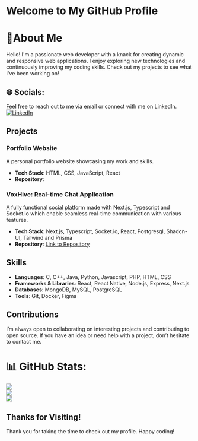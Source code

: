 # Welcome to My GitHub Profile

# 💫About Me

Hello! I'm a passionate web developer with a knack for creating dynamic and responsive web applications. I enjoy exploring new technologies and continuously improving my coding skills. Check out my projects to see what I've been working on!


## 🌐 Socials:

Feel free to reach out to me via email or connect with me on LinkedIn.
[![LinkedIn](https://img.shields.io/badge/LinkedIn-%230077B5.svg?logo=linkedin&logoColor=white)](https://www.linkedin.com/in/shreyas-swain/) 


## Projects

### Portfolio Website
A personal portfolio website showcasing my work and skills.
- **Tech Stack**: HTML, CSS, JavaScript, React
- **Repository**: 

### VoxHive: Real-time Chat Application
A fully functional social platform made with Next.js, Typescript and Socket.io which enable seamless real-time communication with various features.
- **Tech Stack**: Next.js, Typescript, Socket.io, React, Postgresql, Shadcn-UI, Tailwind and Prisma
- **Repository**: [Link to Repository](https://github.com/Shreyas-Swain-10/VoxHive.git)


## Skills

- **Languages**: C, C++, Java, Python, Javascript, PHP, HTML, CSS
- **Frameworks & Libraries**: React, React Native, Node.js, Express, Next.js
- **Databases**: MongoDB, MySQL, PostgreSQL
- **Tools**: Git, Docker, Figma


## Contributions

I’m always open to collaborating on interesting projects and contributing to open source. If you have an idea or need help with a project, don’t hesitate to contact me.


# 📊 GitHub Stats:
![](https://github-readme-stats.vercel.app/api?username=Shreyas-Swain-10&theme=dark&hide_border=false&include_all_commits=false&count_private=false)<br/>
![](https://github-readme-streak-stats.herokuapp.com/?user=Shreyas-Swain-10&theme=dark&hide_border=false)<br/>
![](https://github-readme-stats.vercel.app/api/top-langs/?username=Shreyas-Swain-10&theme=dark&hide_border=false&include_all_commits=false&count_private=false&layout=compact)


## Thanks for Visiting!

Thank you for taking the time to check out my profile. Happy coding!
